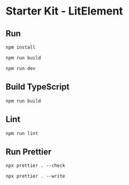 # Starter Kit - LitElement

## Run

```
npm install
```
```
npm run build
```
```
npm run dev
```

## Build TypeScript

```
npm run build
```

## Lint

```
npm run lint
```

## Run Prettier

```
npx prettier . --check
```
```
npx prettier . --write
```